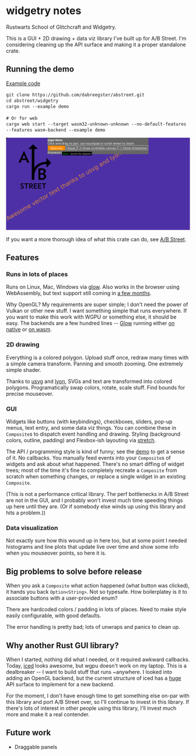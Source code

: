 # widgetry notes

Rustwarts School of Glitchcraft and Widgetry.

This is a GUI + 2D drawing + data viz library I've built up for A/B Street. I'm
considering cleaning up the API surface and making it a proper standalone crate.

## Running the demo

[Example code](examples/demo.rs)

```
git clone https://github.com/dabreegster/abstreet.git
cd abstreet/widgetry
cargo run --example demo

# Or for web
cargo web start --target wasm32-unknown-unknown --no-default-features --features wasm-backend --example demo
```

![demo](demo.gif)

If you want a more thorough idea of what this crate can do, see
[A/B Street](https://abstreet.org).

## Features

### Runs in lots of places

Runs on Linux, Mac, Windows via [glow](https://github.com/grovesNL/glow/). Also
works in the browser using WebAssembly, but text support still coming in
[a few months](https://github.com/RazrFalcon/resvg/issues/229).

Why OpenGL? My requirements are super simple; I don't need the power of Vulkan
or other new stuff. I want something simple that runs everywhere. If you want to
make this work with WGPU or something else, it should be easy. The backends are
a few hundred lines -- [Glow](src/backend_glow.rs) running either
[on native](src/backend_glow_native.rs) or [on wasm](src/backend_glow_wasm.rs).

### 2D drawing

Everything is a colored polygon. Upload stuff once, redraw many times with a
simple camera transform. Panning and smooth zooming. One extremely simple
shader.

Thanks to [usvg](https://github.com/RazrFalcon/resvg) and
[lyon](https://github.com/nical/lyon/), SVGs and text are transformed into
colored polygons. Programatically swap colors, rotate, scale stuff. Find bounds
for precise mouseover.

### GUI

Widgets like buttons (with keybindings), checkboxes, sliders, pop-up menus, text
entry, and some data viz things. You can combine these in `Composite`s to
dispatch event handling and drawing. Styling (background colors, outline,
padding) and Flexbox-ish layouting via
[stretch](https://vislyhq.github.io/stretch/).

The API / programming style is kind of funny; see the [demo](examples/demo.rs)
to get a sense of it. No callbacks. You manually feed events into your
`Composite`s of widgets and ask about what happened. There's no smart diffing of
widget trees; most of the time it's fine to completely recreate a `Composite`
from scratch when something changes, or replace a single widget in an existing
`Composite`.

(This is not a performance critical library. The perf bottlenecks in A/B Street
are not in the GUI, and I probably won't invest much time speeding things up
here until they are. (Or if somebody else winds up using this library and hits a
problem.))

### Data visualization

Not exactly sure how this wound up in here too, but at some point I needed
histograms and line plots that update live over time and show some info when you
mouseover points, so here it is.

## Big problems to solve before release

When you ask a `Composite` what action happened (what button was clicked), it
hands you back `Option<String>`. Not so typesafe. How boilerplatey is it to
associate buttons with a user-provided enum?

There are hardcoded colors / padding in lots of places. Need to make style
easily configurable, with good defaults.

The error handling is pretty bad; lots of unwraps and panics to clean up.

## Why another Rust GUI library?

When I started, nothing did what I needed, or it required awkward callbacks.
Today, [iced](https://github.com/hecrj/iced) looks awesome, but wgpu doesn't
work on my laptop. This is a dealbreaker -- I want to build stuff that runs
~anywhere. I looked into adding an OpenGL backend, but the current structure of
iced has a
[huge](https://github.com/hecrj/iced/blob/master/native/src/renderer/null.rs)
API surface to implement for a new backend.

For the moment, I don't have enough time to get something else on-par with this
library and port A/B Street over, so I'll continue to invest in this library. If
there's lots of interest in other people using this library, I'll invest much
more and make it a real contender.

## Future work

- Draggable panels
